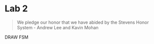 # Lab 2

> We pledge our honor that we have abided by the Stevens Honor System - Andrew Lee and Kavin Mohan


DRAW FSM 
